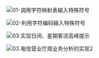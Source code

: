 ![01-调用字符映射表输入特殊符号](E:\02_归零叔\01_必须打造核心竞争力\Python编程锦囊\Python_exercise\第1章_核心基础应用\01-调用字符映射表输入特殊符号.png)

![02-利用字符编码输入特殊符号](E:\02_归零叔\01_必须打造核心竞争力\Python编程锦囊\Python_exercise\第1章_核心基础应用\02-利用字符编码输入特殊符号.png)

![03.实现日间、星期客流高峰提示](E:\02_归零叔\01_必须打造核心竞争力\Python编程锦囊\Python_exercise\第1章_核心基础应用\03.实现日间、星期客流高峰提示.png)

![03.电信营业厅周业务分析的实现2](E:\02_归零叔\01_必须打造核心竞争力\Python编程锦囊\Python_exercise\第1章_核心基础应用\03.电信营业厅周业务分析的实现2.png)

